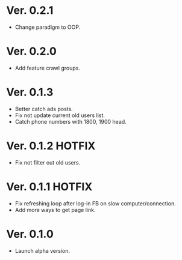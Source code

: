 # Ver. 0.2.1
- Change paradigm to OOP.

# Ver. 0.2.0
- Add feature crawl groups.

# Ver. 0.1.3
- Better catch ads posts.
- Fix not update current old users list.
- Catch phone numbers with 1800, 1900 head.

# Ver. 0.1.2 HOTFIX
- Fix not filter out old users.

# Ver. 0.1.1 HOTFIX
- Fix refreshing loop after log-in FB on slow computer/connection.
- Add more ways to get page link.

# Ver. 0.1.0
- Launch alpha version.